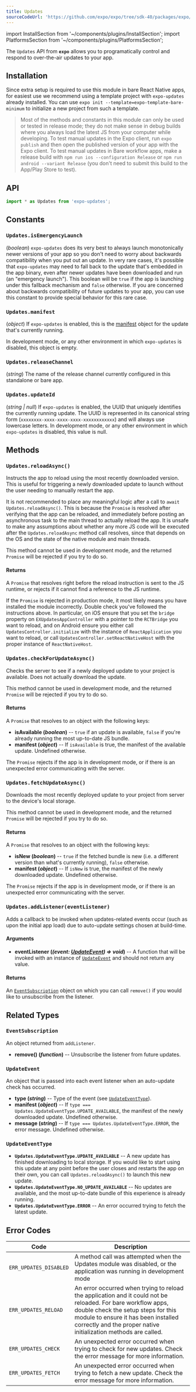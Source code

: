 ```yaml
---
title: Updates
sourceCodeUrl: 'https://github.com/expo/expo/tree/sdk-40/packages/expo/src/Updates'
---
```


import InstallSection from '~/components/plugins/InstallSection';
import PlatformsSection from '~/components/plugins/PlatformsSection';

The `Updates` API from **`expo`** allows you to programatically control and respond to over-the-air updates to your app.

<PlatformsSection android emulator ios simulator />

## Installation

<InstallSection packageName="expo-updates" />

Since extra setup is required to use this module in bare React Native apps, for easiest use we recommend using a template project with `expo-updates` already installed. You can use `expo init --template=expo-template-bare-minimum` to initialize a new project from such a template.

> Most of the methods and constants in this module can only be used or tested in release mode; they do not make sense in debug builds where you always load the latest JS from your computer while developing. To test manual updates in the Expo client, run `expo publish` and then open the published version of your app with the Expo client. To test manual updates in Bare workflow apps, make a release build with `npm run ios --configuration Release` or `npm run android --variant Release` (you don't need to submit this build to the App/Play Store to test).

## API

```js
import * as Updates from 'expo-updates';
```

## Constants

### `Updates.isEmergencyLaunch`

(_boolean_) `expo-updates` does its very best to always launch monotonically newer versions of your app so you don't need to worry about backwards compatibility when you put out an update. In very rare cases, it's possible that `expo-updates` may need to fall back to the update that's embedded in the app binary, even after newer updates have been downloaded and run (an "emergency launch"). This boolean will be `true` if the app is launching under this fallback mechanism and `false` otherwise. If you are concerned about backwards compatibility of future updates to your app, you can use this constant to provide special behavior for this rare case.

### `Updates.manifest`

(_object_) If `expo-updates` is enabled, this is the [manifest](../../../workflow/how-expo-works.md#expo-development-server) object for the update that's currently running.

In development mode, or any other environment in which `expo-updates` is disabled, this object is empty.

### `Updates.releaseChannel`

(_string_) The name of the release channel currently configured in this standalone or bare app.

### `Updates.updateId`

(_string | null_) If `expo-updates` is enabled, the UUID that uniquely identifies the currently running update. The UUID is represented in its canonical string form (`xxxxxxxx-xxxx-xxxx-xxxx-xxxxxxxxxxxx`) and will always use lowercase letters. In development mode, or any other environment in which `expo-updates` is disabled, this value is null.

## Methods

### `Updates.reloadAsync()`

Instructs the app to reload using the most recently downloaded version. This is useful for triggering a newly downloaded update to launch without the user needing to manually restart the app.

It is not recommended to place any meaningful logic after a call to `await Updates.reloadAsync()`. This is because the `Promise` is resolved after verifying that the app can be reloaded, and immediately before posting an asynchronous task to the main thread to actually reload the app. It is unsafe to make any assumptions about whether any more JS code will be executed after the `Updates.reloadAsync` method call resolves, since that depends on the OS and the state of the native module and main threads.

This method cannot be used in development mode, and the returned `Promise` will be rejected if you try to do so.

#### Returns

A `Promise` that resolves right before the reload instruction is sent to the JS runtime, or rejects if it cannot find a reference to the JS runtime.

If the `Promise` is rejected in production mode, it most likely means you have installed the module incorrectly. Double check you've followed the instructions above. In particular, on iOS ensure that you set the `bridge` property on `EXUpdatesAppController` with a pointer to the `RCTBridge` you want to reload, and on Android ensure you either call `UpdatesController.initialize` with the instance of `ReactApplication` you want to reload, or call `UpdatesController.setReactNativeHost` with the proper instance of `ReactNativeHost`.

### `Updates.checkForUpdateAsync()`

Checks the server to see if a newly deployed update to your project is available. Does not actually download the update.

This method cannot be used in development mode, and the returned `Promise` will be rejected if you try to do so.

#### Returns

A `Promise` that resolves to an object with the following keys:

- **isAvailable (_boolean_)** -- `true` if an update is available, `false` if you're already running the most up-to-date JS bundle.
- **manifest (_object_)** -- If `isAvailable` is true, the manifest of the available update. Undefined otherwise.

The `Promise` rejects if the app is in development mode, or if there is an unexpected error communicating with the server.

### `Updates.fetchUpdateAsync()`

Downloads the most recently deployed update to your project from server to the device's local storage.

This method cannot be used in development mode, and the returned `Promise` will be rejected if you try to do so.

#### Returns

A `Promise` that resolves to an object with the following keys:

- **isNew (_boolean_)** -- `true` if the fetched bundle is new (i.e. a different version than what's currently running), `false` otherwise.
- **manifest (_object_)** -- If `isNew` is true, the manifest of the newly downloaded update. Undefined otherwise.

The `Promise` rejects if the app is in development mode, or if there is an unexpected error communicating with the server.

### `Updates.addListener(eventListener)`

Adds a callback to be invoked when updates-related events occur (such as upon the initial app load) due to auto-update settings chosen at build-time.

#### Arguments

- **eventListener (_(event: [UpdateEvent](#updateevent)) => void_)** -- A function that will be invoked with an instance of [`UpdateEvent`](#updateevent) and should not return any value.

#### Returns

An [`EventSubscription`](#eventsubscription) object on which you can call `remove()` if you would like to unsubscribe from the listener.

## Related Types

### `EventSubscription`

An object returned from `addListener`.

- **remove() (_function_)** -- Unsubscribe the listener from future updates.

### `UpdateEvent`

An object that is passed into each event listener when an auto-update check has occurred.

- **type (_string_)** -- Type of the event (see [`UpdateEventType`](#updateeventtype)).
- **manifest (_object_)** -- If `type === Updates.UpdateEventType.UPDATE_AVAILABLE`, the manifest of the newly downloaded update. Undefined otherwise.
- **message (_string_)** -- If `type === Updates.UpdateEventType.ERROR`, the error message. Undefined otherwise.

### `UpdateEventType`

- **`Updates.UpdateEventType.UPDATE_AVAILABLE`** -- A new update has finished downloading to local storage. If you would like to start using this update at any point before the user closes and restarts the app on their own, you can call `Updates.reloadAsync()` to launch this new update.
- **`Updates.UpdateEventType.NO_UPDATE_AVAILABLE`** -- No updates are available, and the most up-to-date bundle of this experience is already running.
- **`Updates.UpdateEventType.ERROR`** -- An error occurred trying to fetch the latest update.

## Error Codes

| Code                   | Description                                                                                                                                                                                                                                                   |
| ---------------------- | ------------------------------------------------------------------------------------------------------------------------------------------------------------------------------------------------------------------------------------------------------------- |
| `ERR_UPDATES_DISABLED` | A method call was attempted when the Updates module was disabled, or the application was running in development mode                                                                                                                                          |
| `ERR_UPDATES_RELOAD`   | An error occurred when trying to reload the application and it could not be reloaded. For bare workflow apps, double check the setup steps for this module to ensure it has been installed correctly and the proper native initialization methods are called. |
| `ERR_UPDATES_CHECK`    | An unexpected error occurred when trying to check for new updates. Check the error message for more information.                                                                                                                                              |
| `ERR_UPDATES_FETCH`    | An unexpected error occurred when trying to fetch a new update. Check the error message for more information.                                                                                                                                                 |
